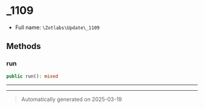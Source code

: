 
# _1109





* Full name: `\Zotlabs\Update\_1109`




## Methods


### run



```php
public run(): mixed
```












***


***
> Automatically generated on 2025-03-19
